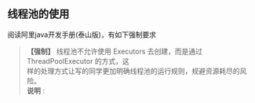## 线程池的使用
阅读阿里java开发手册(泰山版)，有如下强制要求
> **【强制】** 线程池不允许使用 Executors 去创建，而是通过 ThreadPoolExecutor 的方式，这  
>              样的处理方式让写的同学更加明确线程池的运行规则，规避资源耗尽的风险。  
> **说明** :
